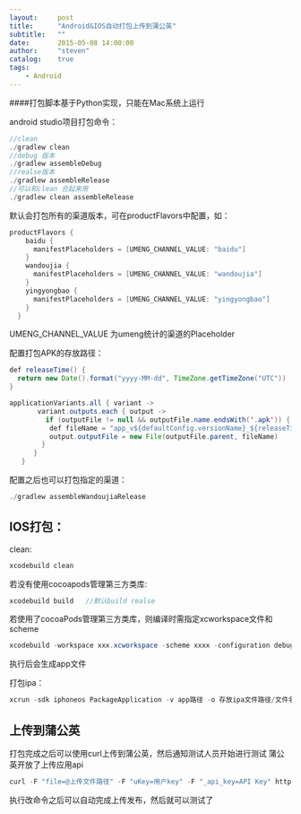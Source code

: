 ```yaml
---
layout:     post
title:      "Android&IOS自动打包上传到蒲公英"
subtitle:   ""
date:       2015-05-08 14:00:00
author:     "steven"
catalog:    true
tags:
    - Android
---
```


####打包脚本基于Python实现，只能在Mac系统上运行

android studio项目打包命令：


```java
//clean
./gradlew clean
//debug 版本
./gradlew assembleDebug
//realse版本
./gradlew assembleRelease
//可以和clean 合起来用
./gradlew clean assembleRelease
```

默认会打包所有的渠道版本，可在productFlavors中配置，如：


```java
productFlavors {
    baidu {
      manifestPlaceholders = [UMENG_CHANNEL_VALUE: "baidu"]
    }
    wandoujia {
      manifestPlaceholders = [UMENG_CHANNEL_VALUE: "wandoujia"]
    }
    yingyongbao {
      manifestPlaceholders = [UMENG_CHANNEL_VALUE: "yingyongbao"]
    }
  }
```

UMENG_CHANNEL_VALUE 为umeng统计的渠道的Placeholder

配置打包APK的存放路径：

```java
def releaseTime() {
  return new Date().format("yyyy-MM-dd", TimeZone.getTimeZone("UTC"))
}

applicationVariants.all { variant ->
       variant.outputs.each { output ->
         if (outputFile != null && outputFile.name.endsWith('.apk')) {
          def fileName = "app_v${defaultConfig.versionName}_${releaseTime()}_${variant.productFlavors[0].name}.apk"
          output.outputFile = new File(outputFile.parent, fileName)
        }
      }
   }
```
配置之后也可以打包指定的渠道：

```java
./gradlew assembleWandoujiaRelease
```

IOS打包：
-----

clean:
```java
xcodebuild clean
```

若没有使用cocoapods管理第三方类库:

```java
xcodebuild build   //默认build realse
```

若使用了cocoaPods管理第三方类库，则编译时需指定xcworkspace文件和scheme
```java
xcodebuild -workspace xxx.xcworkspace -scheme xxxx -configuration debug -derivedDataPath xxx(app文件存放的路径) ONLY_ACTIVE_ARCH=NO
```
执行后会生成app文件

打包ipa：
```java
xcrun -sdk iphoneos PackageApplication -v app路径 -o 存放ipa文件路径/文件名.ipa
```

上传到蒲公英
------

打包完成之后可以使用curl上传到蒲公英，然后通知测试人员开始进行测试
蒲公英开放了上传应用api
```java
curl -F "file=@上传文件路径" -F "uKey=用户key" -F "_api_key=API Key" http://www.pgyer.com/apiv1/app/upload
```
执行改命令之后可以自动完成上传发布，然后就可以测试了
